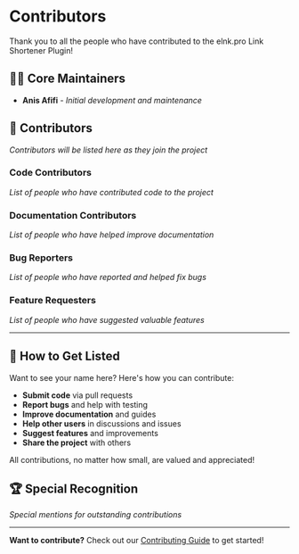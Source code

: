 # Contributors

Thank you to all the people who have contributed to the elnk.pro Link Shortener Plugin!

## 👨‍💻 Core Maintainers

- **Anis Afifi** - *Initial development and maintenance*

## 🤝 Contributors

*Contributors will be listed here as they join the project*

### Code Contributors

*List of people who have contributed code to the project*

### Documentation Contributors

*List of people who have helped improve documentation*

### Bug Reporters

*List of people who have reported and helped fix bugs*

### Feature Requesters

*List of people who have suggested valuable features*

---

## 🎯 How to Get Listed

Want to see your name here? Here's how you can contribute:

- **Submit code** via pull requests
- **Report bugs** and help with testing
- **Improve documentation** and guides
- **Help other users** in discussions and issues
- **Suggest features** and improvements
- **Share the project** with others

All contributions, no matter how small, are valued and appreciated!

## 🏆 Special Recognition

*Special mentions for outstanding contributions*

---

**Want to contribute?** Check out our [Contributing Guide](CONTRIBUTING.md) to get started!
